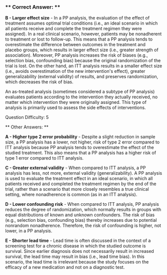### ** Correct Answer: **

**B - Larger effect size** - In a PP analysis, the evaluation of the effect of treatment assumes optimal trial conditions (i.e., an ideal scenario in which all patients receive and complete the treatment regimen they were assigned). In a real clinical scenario, however, patients may be nonadherent to treatment or lost to follow-up. This means that a PP analysis tends to overestimate the difference between outcomes in the treatment and placebo groups, which results in larger effect size (i.e., greater strength of association). Moreover, PP analysis increases the risk of biases (e.g., selection bias, confounding bias) because the original randomization of the trial is lost. On the other hand, an ITT analysis results in a smaller effect size (i.e., avoids overestimation of the new intervention's effect), greater generalizability (external validity) of results, and preserves randomization, which decreases the risk of bias.

An as-treated analysis (sometimes considered a subtype of PP analysis) evaluates patients according to the intervention they actually received, no matter which intervention they were originally assigned. This type of analysis is primarily used to assess the side effects of interventions.

Question Difficulty: 5

** Other Answers: **

**A - Higher type 2 error probability** - Despite a slight reduction in sample size, a PP analysis has a lower, not higher, risk of type 2 error compared to ITT analysis because PP analysis tends to overestimate the effect of the studied treatment. This also means that a PP analysis has a higher risk of type 1 error compared to ITT analysis.

**C - Greater external validity** - When compared to ITT analysis, a PP analysis has less, not more, external validity (generalizability). A PP analysis is used to evaluate the treatment effect in an ideal scenario, in which all patients received and completed the treatment regimen by the end of the trial, rather than a scenario that more closely resembles a true clinical setting, where nonadherence is common (as in an ITT analysis).

**D - Lower confounding risk** - When compared to ITT analysis, PP analysis reduces the degree of randomization, which normally results in groups with equal distributions of known and unknown confounders. The risk of bias (e.g., selection bias, confounding bias) thereby increases due to potential nonrandom nonadherence. Therefore, the risk of confounding is higher, not lower, in a PP analysis.

**E - Shorter lead time** - Lead time is often discussed in the context of a screening test for a chronic disease in which the studied outcome is survival. Since earlier diagnosis does not necessarily result in increased survival, the lead time may result in bias (i.e., lead time bias). In this scenario, the lead time is irrelevant because the study focuses on the efficacy of a new medication and not on a diagnostic test.


